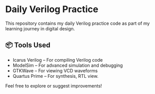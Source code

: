 #  Daily Verilog Practice

This repository contains my daily Verilog practice code as part of my learning journey in digital design.


## 📦 Tools Used

- Icarus Verilog – For compiling Verilog code
- ModelSim – For advanced simulation and debugging
- GTKWave – For viewing VCD waveforms
- Quartus Prime – For synthesis, RTL view.

Feel free to explore or suggest improvements!

